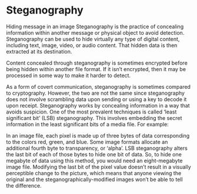 # Steganography
Hiding message in an image
Steganography is the practice of concealing information within another message or physical object to avoid detection. Steganography can be used to hide virtually any type of digital content, including text, image, video, or audio content. That hidden data is then extracted at its destination.

Content concealed through steganography is sometimes encrypted before being hidden within another file format. If it isn’t encrypted, then it may be processed in some way to make it harder to detect.

As a form of covert communication, steganography is sometimes compared to cryptography. However, the two are not the same since steganography does not involve scrambling data upon sending or using a key to decode it upon receipt. Steganography works by concealing information in a way that avoids suspicion. One of the most prevalent techniques is called ‘least significant bit’ (LSB) steganography. This involves embedding the secret information in the least significant bits of a media file. For example:

In an image file, each pixel is made up of three bytes of data corresponding to the colors red, green, and blue. Some image formats allocate an additional fourth byte to transparency, or ‘alpha’. LSB steganography alters the last bit of each of those bytes to hide one bit of data. So, to hide one megabyte of data using this method, you would need an eight-megabyte image file. Modifying the last bit of the pixel value doesn’t result in a visually perceptible change to the picture, which means that anyone viewing the original and the steganographically-modified images won’t be able to tell the difference.
